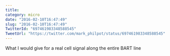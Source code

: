 ```yaml
---
title: 
category: micro
date: "2016-02-10T16:47:49"
slug: "2016-02-10T16:47:49"
TwitterId: "697461983348588545"
TweetUrl: "https://twitter.com/mark_philpot/status/697461983348588545"
---
```


What I would give for a real cell signal along the entire BART line
